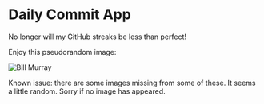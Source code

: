 Daily Commit App
================
No longer will my GitHub streaks be less than perfect!

Enjoy this pseudorandom image:

![Bill Murray](http://www.fillmurray.com/700/600 "Bill Murray")

Known issue: there are some images missing from some of these. It seems a little random. Sorry if no image has appeared.